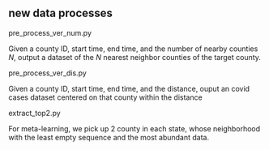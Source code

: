 ## new data processes


pre_process_ver_num.py

Given a county ID, start time, end time, and the number of nearby counties $N$, output a dataset of the $N$ nearest neighbor counties of the target county.

pre_process_ver_dis.py

Given a county ID, start time, end time, and the distance, ouput an covid cases dataset centered on that county within the distance

extract_top2.py

For meta-learning, we pick up 2 county in each state, whose neighborhood with the least empty sequence and the most abundant data.
